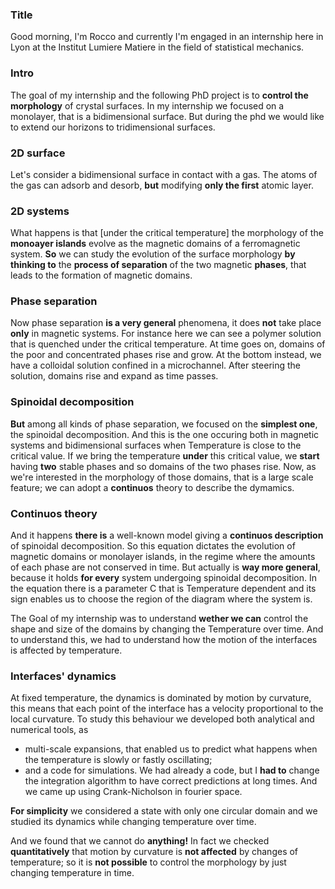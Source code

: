 ### Title
Good morning, I'm Rocco and currently I'm engaged in an internship here in Lyon at the Institut Lumiere Matiere in the field of statistical mechanics.

### Intro
The goal of my internship and the following PhD project is to **control the morphology** of crystal surfaces.
In my internship we focused on a monolayer, that is a bidimensional surface. But during the phd we would like to extend our horizons to tridimensional surfaces.

### 2D surface
Let's consider a bidimensional surface in contact with a gas. The atoms of the gas can adsorb and desorb, **but** modifying **only the first** atomic layer.

### 2D systems
What happens is that [under the critical temperature] the morphology of the **monoayer islands** evolve as the magnetic domains of a ferromagnetic system.
**So** we can study the evolution of the surface morphology **by thinking to** the **process of separation** of the two magnetic **phases**, that leads to the formation of magnetic domains.

### Phase separation
Now phase separation **is a very general** phenomena, it does **not** take place **only** in magnetic systems.
For instance here we can see a polymer solution that is quenched under the critical temperature. At time goes on, domains of the poor and concentrated phases rise and grow.
At the bottom instead, we have a colloidal solution confined in a microchannel. After steering the solution, domains rise and expand as time passes.

### Spinoidal decomposition
**But** among all kinds of phase separation, we focused on the **simplest one**, the spinoidal decomposition. And this is the one occuring both in magnetic systems and bidimensional surfaces when Temperature is close to the critical value.
If we bring the temperature **under** this critical value, we **start** having **two** stable phases and so domains of the two phases rise.
Now, as we're interested in the morphology of those domains, that is a large scale feature; we can adopt a **continuos** theory to describe the dymamics.

### Continuos theory
And it happens **there is** a well-known model giving a **continuos description** of spinoidal decomposition.
So this equation dictates the evolution of magnetic domains or monolayer islands, in the regime where the amounts of each phase are not conserved in time. But actually is **way more general**, because it holds **for every** system undergoing spinoidal decomposition.
In the equation there is a parameter C that is Temperature dependent and its sign enables us to choose the region of the diagram where the system is.

The Goal of my internship was to understand **wether we can** control the shape and size of the domains by changing the Temperature over time. And to understand this, we had to understand how the motion of the interfaces is affected by temperature.

### Interfaces' dynamics
At fixed temperature, the dynamics is dominated by motion by curvature, this means that each point of the interface has a velocity proportional to the local curvature.
To study this behaviour we developed both analytical and numerical tools, as
- multi-scale expansions, that enabled us to predict what happens when the temperature is slowly or fastly oscillating;
- and a code for simulations. We had already a code, but I **had to** change the integration algorithm to have correct predictions at long times. And we came up using Crank-Nicholson in fourier space.

**For simplicity** we considered a state with only one circular domain and we studied its dynamics while changing temperature over time.

And we found that we cannot do **anything!**
In fact we checked **quantitatively** that motion by curvature is **not affected** by changes of temperature; so it is **not possible** to control the morphology by just changing temperature in time.
